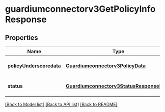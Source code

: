 # guardiumconnectorv3GetPolicyInfoResponse

## Properties
Name | Type | Description | Notes
------------ | ------------- | ------------- | -------------
**policyUnderscoredata** | [**Guardiumconnectorv3PolicyData**](Guardiumconnectorv3PolicyData.md) |  | [optional] [default to null]
**status** | [**Guardiumconnectorv3StatusResponseBase**](Guardiumconnectorv3StatusResponseBase.md) |  | [optional] [default to null]

[[Back to Model list]](../README.md#documentation-for-models) [[Back to API list]](../README.md#documentation-for-api-endpoints) [[Back to README]](../README.md)


